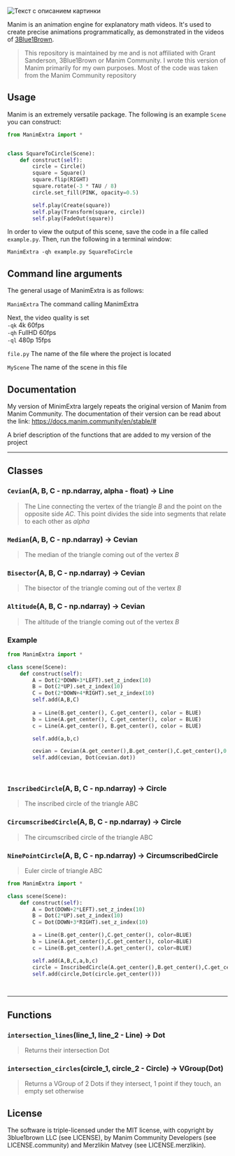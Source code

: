 ![Текст с описанием картинки](https://github.com/Merzlikin-Matvey/ManimExtra/blob/ac7061ea80d792eb0e5141ed87fbeab63d9d34da/logo/extra/photo_5237988281814208085_y.jpg)

Manim is an animation engine for explanatory math videos. It's used to create precise animations programmatically, as demonstrated in the videos of [3Blue1Brown](https://www.3blue1brown.com/).

> This repository is maintained by me and is not affiliated with Grant Sanderson, 3Blue1Brown or Manim Community. I wrote this version of Manim primarily for my own purposes. Most of the code was taken from the Manim Community repository

## Usage

Manim is an extremely versatile package. The following is an example `Scene` you can construct:

```python
from ManimExtra import *


class SquareToCircle(Scene):
    def construct(self):
        circle = Circle()
        square = Square()
        square.flip(RIGHT)
        square.rotate(-3 * TAU / 8)
        circle.set_fill(PINK, opacity=0.5)

        self.play(Create(square))
        self.play(Transform(square, circle))
        self.play(FadeOut(square))
```

In order to view the output of this scene, save the code in a file called `example.py`. Then, run the following in a terminal window:

```
ManimExtra -qh example.py SquareToCircle
```


## Command line arguments

The general usage of ManimExtra is as follows:

```ManimExtra``` The command calling ManimExtra

Next, the video quality is set  
```-qk``` 4k 60fps  
```-qh``` FullHD 60fps     
```-ql``` 480p 15fps   

```file.py``` The name of the file where the project is located

```MyScene``` The name of the scene in this file

## Documentation
My version of MinimExtra largely repeats the original version of Manim from Manim Community. The documentation of their version can be read about the link: https://docs.manim.community/en/stable/#        

A brief description of the functions that are added to my version of the project

***
## Classes
### ```Cevian```(A, B, C - np.ndarray, alpha - float) -> Line
> The Line connecting the vertex of the triangle _B_ and the point on the opposite side _AC_. This point divides the side into segments that relate to each other as _alpha_


### ```Median```(A, B, C - np.ndarray) -> Cevian
> The median of the triangle coming out of the vertex _B_


### ```Bisector```(A, B, C - np.ndarray) -> Cevian 
> The bisector of the triangle coming out of the vertex _B_


### ```Altitude```(A, B, C - np.ndarray) -> Cevian
> The altitude of the triangle coming out of the vertex _B_


### Example 
```python
from ManimExtra import * 

class scene(Scene):
    def construct(self):
        A = Dot(2*DOWN+3*LEFT).set_z_index(10)
        B = Dot(2*UP).set_z_index(10)
        C = Dot(2*DOWN+4*RIGHT).set_z_index(10)
        self.add(A,B,C)
        
        a = Line(B.get_center(), C.get_center(), color = BLUE)
        b = Line(A.get_center(), C.get_center(), color = BLUE)
        c = Line(A.get_center(), B.get_center(), color = BLUE)

        self.add(a,b,c)

        cevian = Cevian(A.get_center(),B.get_center(),C.get_center(),0.3,color=RED)
        self.add(cevian, Dot(cevian.dot))

        

```

### ```InscribedCircle```(A, B, C - np.ndarray) -> Circle
> The inscribed circle of the triangle ABC

### ```CircumscribedCircle```(A, B, C - np.ndarray) -> Circle
> The circumscribed circle of the triangle ABC

### ```NinePointCircle```(A, B, C - np.ndarray) -> CircumscribedCircle
> Euler circle of triangle ABC

```python
from ManimExtra import * 

class scene(Scene):
    def construct(self):
        A = Dot(DOWN+2*LEFT).set_z_index(10)
        B = Dot(2*UP).set_z_index(10)
        C = Dot(DOWN+3*RIGHT).set_z_index(10)

        a = Line(B.get_center(),C.get_center(), color=BLUE)
        b = Line(A.get_center(),C.get_center(), color=BLUE)
        c = Line(B.get_center(),A.get_center(), color=BLUE)

        self.add(A,B,C,a,b,c)
        circle = InscribedCircle(A.get_center(),B.get_center(),C.get_center())
        self.add(circle,Dot(circle.get_center()))

        
```


***
## Functions

### ```intersection_lines```(line_1, line_2 - Line) -> Dot
> Returns their intersection Dot

### ```intersection_circles```(circle_1, circle_2 - Circle) -> VGroup(Dot)
> Returns a VGroup of 2 Dots if they intersect, 1 point if they touch, an empty set otherwise

### 

## License

The software is triple-licensed under the MIT license, with copyright by 3blue1brown LLC (see LICENSE), by Manim Community Developers (see LICENSE.community) and Merzlikin Matvey (see LICENSE.merzlikin).
